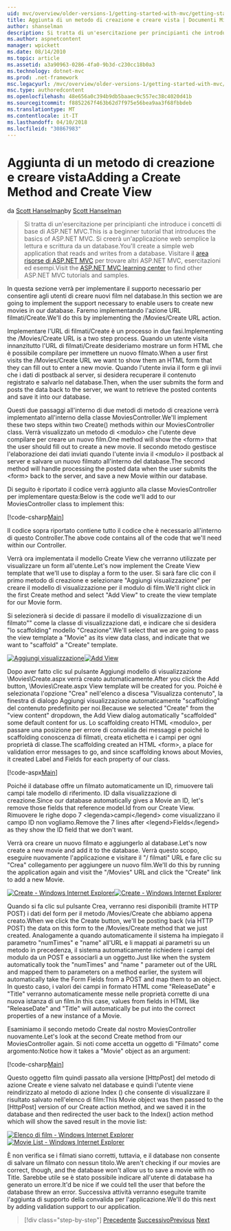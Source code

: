 ```yaml
---
uid: mvc/overview/older-versions-1/getting-started-with-mvc/getting-started-with-mvc-part6
title: Aggiunta di un metodo di creazione e creare vista | Documenti Microsoft
author: shanselman
description: Si tratta di un'esercitazione per principianti che introduce i concetti di base di ASP.NET MVC. Creare un'applicazione web semplice la lettura e scrittura da un database.
ms.author: aspnetcontent
manager: wpickett
ms.date: 08/14/2010
ms.topic: article
ms.assetid: a3a90963-0286-4fa0-9b3d-c230cc18b0a3
ms.technology: dotnet-mvc
ms.prod: .net-framework
msc.legacyurl: /mvc/overview/older-versions-1/getting-started-with-mvc/getting-started-with-mvc-part6
msc.type: authoredcontent
ms.openlocfilehash: 48e656a0c394b9db5baaec9c557ec38c4020d41b
ms.sourcegitcommit: f8852267f463b62d7f975e56bea9aa3f68fbbdeb
ms.translationtype: MT
ms.contentlocale: it-IT
ms.lasthandoff: 04/10/2018
ms.locfileid: "30867983"
---
```

<a name="adding-a-create-method-and-create-view"></a><span data-ttu-id="0091b-104">Aggiunta di un metodo di creazione e creare vista</span><span class="sxs-lookup"><span data-stu-id="0091b-104">Adding a Create Method and Create View</span></span>
====================
<span data-ttu-id="0091b-105">da [Scott Hanselman](https://github.com/shanselman)</span><span class="sxs-lookup"><span data-stu-id="0091b-105">by [Scott Hanselman](https://github.com/shanselman)</span></span>

> <span data-ttu-id="0091b-106">Si tratta di un'esercitazione per principianti che introduce i concetti di base di ASP.NET MVC.</span><span class="sxs-lookup"><span data-stu-id="0091b-106">This is a beginner tutorial that introduces the basics of ASP.NET MVC.</span></span> <span data-ttu-id="0091b-107">Si creerà un'applicazione web semplice la lettura e scrittura da un database.</span><span class="sxs-lookup"><span data-stu-id="0091b-107">You'll create a simple web application that reads and writes from a database.</span></span> <span data-ttu-id="0091b-108">Visitare il [area risorse di ASP.NET MVC](../../../index.md) per trovare altri ASP.NET MVC, esercitazioni ed esempi.</span><span class="sxs-lookup"><span data-stu-id="0091b-108">Visit the [ASP.NET MVC learning center](../../../index.md) to find other ASP.NET MVC tutorials and samples.</span></span>


<span data-ttu-id="0091b-109">In questa sezione verrà per implementare il supporto necessario per consentire agli utenti di creare nuovi film nel database.</span><span class="sxs-lookup"><span data-stu-id="0091b-109">In this section we are going to implement the support necessary to enable users to create new movies in our database.</span></span> <span data-ttu-id="0091b-110">Faremo implementando l'azione URL filmati/Create.</span><span class="sxs-lookup"><span data-stu-id="0091b-110">We'll do this by implementing the /Movies/Create URL action.</span></span>

<span data-ttu-id="0091b-111">Implementare l'URL di filmati/Create è un processo in due fasi.</span><span class="sxs-lookup"><span data-stu-id="0091b-111">Implementing the /Movies/Create URL is a two step process.</span></span> <span data-ttu-id="0091b-112">Quando un utente visita innanzitutto l'URL di filmati/Create desideriamo mostrare un form HTML che è possibile compilare per immettere un nuovo filmato.</span><span class="sxs-lookup"><span data-stu-id="0091b-112">When a user first visits the /Movies/Create URL we want to show them an HTML form that they can fill out to enter a new movie.</span></span> <span data-ttu-id="0091b-113">Quando l'utente invia il form e gli invii che i dati di postback al server, si desidera recuperare il contenuto registrato e salvarlo nel database.</span><span class="sxs-lookup"><span data-stu-id="0091b-113">Then, when the user submits the form and posts the data back to the server, we want to retrieve the posted contents and save it into our database.</span></span>

<span data-ttu-id="0091b-114">Questi due passaggi all'interno di due metodi di metodo di creazione verrà implementato all'interno della classe MoviesController.</span><span class="sxs-lookup"><span data-stu-id="0091b-114">We'll implement these two steps within two Create() methods within our MoviesController class.</span></span> <span data-ttu-id="0091b-115">Verrà visualizzato un metodo di &lt;modulo&gt; che l'utente deve compilare per creare un nuovo film.</span><span class="sxs-lookup"><span data-stu-id="0091b-115">One method will show the &lt;form&gt; that the user should fill out to create a new movie.</span></span> <span data-ttu-id="0091b-116">Il secondo metodo gestisce l'elaborazione dei dati inviati quando l'utente invia il &lt;modulo&gt; il postback al server e salvare un nuovo filmato all'interno del database.</span><span class="sxs-lookup"><span data-stu-id="0091b-116">The second method will handle processing the posted data when the user submits the &lt;form&gt; back to the server, and save a new Movie within our database.</span></span>

<span data-ttu-id="0091b-117">Di seguito è riportato il codice verrà aggiunto alla classe MoviesController per implementare questa:</span><span class="sxs-lookup"><span data-stu-id="0091b-117">Below is the code we'll add to our MoviesController class to implement this:</span></span>

[!code-csharp[Main](getting-started-with-mvc-part6/samples/sample1.cs)]

<span data-ttu-id="0091b-118">Il codice sopra riportato contiene tutto il codice che è necessario all'interno di questo Controller.</span><span class="sxs-lookup"><span data-stu-id="0091b-118">The above code contains all of the code that we'll need within our Controller.</span></span>

<span data-ttu-id="0091b-119">Verrà ora implementata il modello Create View che verranno utilizzate per visualizzare un form all'utente.</span><span class="sxs-lookup"><span data-stu-id="0091b-119">Let's now implement the Create View template that we'll use to display a form to the user.</span></span> <span data-ttu-id="0091b-120">Si sarà fare clic con il primo metodo di creazione e selezionare "Aggiungi visualizzazione" per creare il modello di visualizzazione per il modulo di film.</span><span class="sxs-lookup"><span data-stu-id="0091b-120">We'll right click in the first Create method and select "Add View" to create the view template for our Movie form.</span></span>

<span data-ttu-id="0091b-121">Si selezionerà si decide di passare il modello di visualizzazione di un filmato"" come la classe di visualizzazione dati, e indicare che si desidera "lo scaffolding" modello "Creazione".</span><span class="sxs-lookup"><span data-stu-id="0091b-121">We'll select that we are going to pass the view template a "Movie" as its view data class, and indicate that we want to "scaffold" a "Create" template.</span></span>

<span data-ttu-id="0091b-122">[![Aggiungi visualizzazione](getting-started-with-mvc-part6/_static/image2.png)](getting-started-with-mvc-part6/_static/image1.png)</span><span class="sxs-lookup"><span data-stu-id="0091b-122">[![Add View](getting-started-with-mvc-part6/_static/image2.png)](getting-started-with-mvc-part6/_static/image1.png)</span></span>

<span data-ttu-id="0091b-123">Dopo aver fatto clic sul pulsante Aggiungi modello di visualizzazione \Movies\Create.aspx verrà creato automaticamente.</span><span class="sxs-lookup"><span data-stu-id="0091b-123">After you click the Add button, \Movies\Create.aspx View template will be created for you.</span></span> <span data-ttu-id="0091b-124">Poiché è selezionata l'opzione "Crea" nell'elenco a discesa "Visualizza contenuto", la finestra di dialogo Aggiungi visualizzazione automaticamente "scaffolding" del contenuto predefinito per noi.</span><span class="sxs-lookup"><span data-stu-id="0091b-124">Because we selected "Create" from the "view content" dropdown, the Add View dialog automatically "scaffolded" some default content for us.</span></span> <span data-ttu-id="0091b-125">Lo scaffolding creato HTML &lt;modulo&gt;, per passare una posizione per errore di convalida dei messaggi e poiché lo scaffolding conoscenza di filmati, creata etichetta e i campi per ogni proprietà di classe.</span><span class="sxs-lookup"><span data-stu-id="0091b-125">The scaffolding created an HTML &lt;form&gt;, a place for validation error messages to go, and since scaffolding knows about Movies, it created Label and Fields for each property of our class.</span></span>

[!code-aspx[Main](getting-started-with-mvc-part6/samples/sample2.aspx)]

<span data-ttu-id="0091b-126">Poiché il database offre un filmato automaticamente un ID, rimuovere tali campi tale modello di riferimento. ID dalla visualizzazione di creazione.</span><span class="sxs-lookup"><span data-stu-id="0091b-126">Since our database automatically gives a Movie an ID, let's remove those fields that reference model.Id from our Create View.</span></span> <span data-ttu-id="0091b-127">Rimuovere le righe dopo 7 &lt;legenda&gt;campi&lt;/legend&gt; come visualizzano il campo ID non vogliamo.</span><span class="sxs-lookup"><span data-stu-id="0091b-127">Remove the 7 lines after &lt;legend&gt;Fields&lt;/legend&gt; as they show the ID field that we don't want.</span></span>

<span data-ttu-id="0091b-128">Verrà ora creare un nuovo filmato e aggiungerlo al database.</span><span class="sxs-lookup"><span data-stu-id="0091b-128">Let's now create a new movie and add it to the database.</span></span> <span data-ttu-id="0091b-129">Verrà questo scopo, eseguire nuovamente l'applicazione e visitare il "/ filmati" URL e fare clic su "Crea" collegamento per aggiungere un nuovo film.</span><span class="sxs-lookup"><span data-stu-id="0091b-129">We'll do this by running the application again and visit the "/Movies" URL and click the "Create" link to add a new Movie.</span></span>

<span data-ttu-id="0091b-130">[![Create - Windows Internet Explorer](getting-started-with-mvc-part6/_static/image4.png)](getting-started-with-mvc-part6/_static/image3.png)</span><span class="sxs-lookup"><span data-stu-id="0091b-130">[![Create - Windows Internet Explorer](getting-started-with-mvc-part6/_static/image4.png)](getting-started-with-mvc-part6/_static/image3.png)</span></span>

<span data-ttu-id="0091b-131">Quando si fa clic sul pulsante Crea, verranno resi disponibili (tramite HTTP POST) i dati del form per il metodo /Movies/Create che abbiamo appena creato.</span><span class="sxs-lookup"><span data-stu-id="0091b-131">When we click the Create button, we'll be posting back (via HTTP POST) the data on this form to the /Movies/Create method that we just created.</span></span> <span data-ttu-id="0091b-132">Analogamente a quando automaticamente il sistema ha impiegato il parametro "numTimes" e "name" all'URL e li mappati ai parametri su un metodo in precedenza, il sistema automaticamente richiedere i campi del modulo da un POST e associarli a un oggetto.</span><span class="sxs-lookup"><span data-stu-id="0091b-132">Just like when the system automatically took the "numTimes" and "name " parameter out of the URL and mapped them to parameters on a method earlier, the system will automatically take the Form Fields from a POST and map them to an object.</span></span> <span data-ttu-id="0091b-133">In questo caso, i valori dei campi in formato HTML come "ReleaseDate" e "Title" verranno automaticamente messe nelle proprietà corrette di una nuova istanza di un film.</span><span class="sxs-lookup"><span data-stu-id="0091b-133">In this case, values from fields in HTML like "ReleaseDate" and "Title" will automatically be put into the correct properties of a new instance of a Movie.</span></span>

<span data-ttu-id="0091b-134">Esaminiamo il secondo metodo Create dal nostro MoviesController nuovamente.</span><span class="sxs-lookup"><span data-stu-id="0091b-134">Let's look at the second Create method from our MoviesController again.</span></span> <span data-ttu-id="0091b-135">Si noti come accetta un oggetto di "Filmato" come argomento:</span><span class="sxs-lookup"><span data-stu-id="0091b-135">Notice how it takes a "Movie" object as an argument:</span></span>

[!code-csharp[Main](getting-started-with-mvc-part6/samples/sample3.cs)]

<span data-ttu-id="0091b-136">Questo oggetto film quindi passato alla versione [HttpPost] del metodo di azione Create e viene salvato nel database e quindi l'utente viene reindirizzato al metodo di azione Index () che consente di visualizzare il risultato salvato nell'elenco di film:</span><span class="sxs-lookup"><span data-stu-id="0091b-136">This Movie object was then passed to the [HttpPost] version of our Create action method, and we saved it in the database and then redirected the user back to the Index() action method which will show the saved result in the movie list:</span></span>

<span data-ttu-id="0091b-137">[![Elenco di film - Windows Internet Explorer](getting-started-with-mvc-part6/_static/image6.png)](getting-started-with-mvc-part6/_static/image5.png)</span><span class="sxs-lookup"><span data-stu-id="0091b-137">[![Movie List - Windows Internet Explorer](getting-started-with-mvc-part6/_static/image6.png)](getting-started-with-mvc-part6/_static/image5.png)</span></span>

<span data-ttu-id="0091b-138">È non verifica se i filmati siano corretti, tuttavia, e il database non consente di salvare un filmato con nessun titolo.</span><span class="sxs-lookup"><span data-stu-id="0091b-138">We aren't checking if our movies are correct, though, and the database won't allow us to save a movie with no Title.</span></span> <span data-ttu-id="0091b-139">Sarebbe utile se è stato possibile indicare all'utente di database ha generato un errore.</span><span class="sxs-lookup"><span data-stu-id="0091b-139">It'd be nice if we could tell the user that before the database threw an error.</span></span> <span data-ttu-id="0091b-140">Successiva attività verranno eseguite tramite l'aggiunta di supporto della convalida per l'applicazione.</span><span class="sxs-lookup"><span data-stu-id="0091b-140">We'll do this next by adding validation support to our application.</span></span>

> [!div class="step-by-step"]
> <span data-ttu-id="0091b-141">[Precedente](getting-started-with-mvc-part5.md)
> [Successivo](getting-started-with-mvc-part7.md)</span><span class="sxs-lookup"><span data-stu-id="0091b-141">[Previous](getting-started-with-mvc-part5.md)
[Next](getting-started-with-mvc-part7.md)</span></span>
